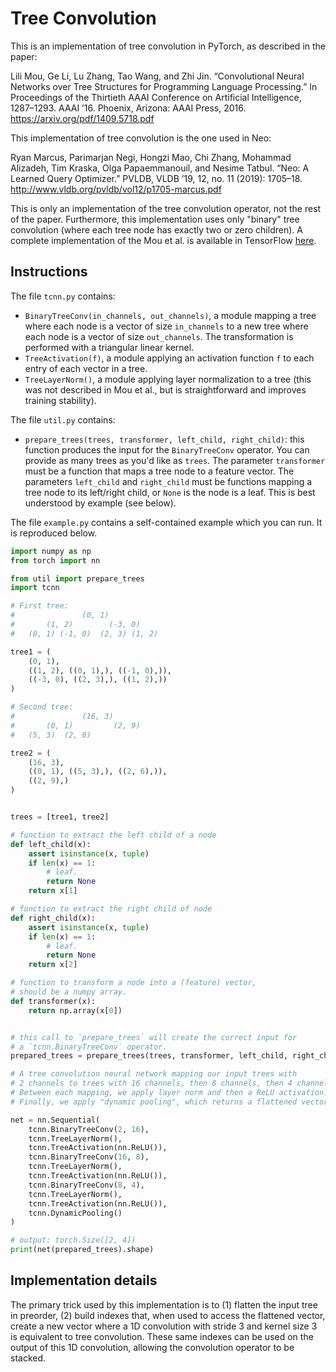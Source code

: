 # Tree Convolution

This is an implementation of tree convolution in PyTorch, as described in the paper:

Lili Mou, Ge Li, Lu Zhang, Tao Wang, and Zhi Jin. “Convolutional Neural Networks over Tree Structures for Programming Language Processing.” In Proceedings of the Thirtieth AAAI Conference on Artificial Intelligence, 1287–1293. AAAI ’16. Phoenix, Arizona: AAAI Press, 2016. <https://arxiv.org/pdf/1409.5718.pdf>

This implementation of tree convolution is the one used in Neo:

Ryan Marcus, Parimarjan Negi, Hongzi Mao, Chi Zhang, Mohammad Alizadeh, Tim Kraska, Olga Papaemmanouil, and Nesime Tatbul. “Neo: A Learned Query Optimizer.” PVLDB, VLDB ’19, 12, no. 11 (2019): 1705–18. <http://www.vldb.org/pvldb/vol12/p1705-marcus.pdf>

This is only an implementation of the tree convolution operator, not the rest of the paper. Furthermore, this implementation uses only "binary" tree convolution (where each tree node has exactly two or zero children). A complete implementation of the Mou et al. is available in TensorFlow [here](https://github.com/crestonbunch/tbcnn).

## Instructions

The file `tcnn.py` contains:

* `BinaryTreeConv(in_channels, out_channels)`, a module mapping a tree where each node is a vector of size `in_channels` to a new tree where each node is a vector of size `out_channels`. The transformation is performed with a triangular linear kernel.
* `TreeActivation(f)`, a module applying an activation function `f` to each entry of each vector in a tree.
* `TreeLayerNorm()`, a module applying layer normalization to a tree (this was not described in Mou et al., but is straightforward and improves training stability).

The file `util.py` contains:

* `prepare_trees(trees, transformer, left_child, right_child)`: this function produces the input for the `BinaryTreeConv` operator. You can provide as many trees as you'd like as `trees`. The parameter `transformer` must be a function that maps a tree node to a feature vector. The parameters `left_child` and `right_child` must be functions mapping a tree node to its left/right child, or `None` is the node is a leaf. This is best understood by example (see below).

The file `example.py` contains a self-contained example which you can run. It is reproduced below.

```python
import numpy as np
from torch import nn

from util import prepare_trees
import tcnn

# First tree:
#               (0, 1)
#       (1, 2)        (-3, 0)
#   (0, 1) (-1, 0)  (2, 3) (1, 2)

tree1 = (
    (0, 1),
    ((1, 2), ((0, 1),), ((-1, 0),)),
    ((-3, 0), ((2, 3),), ((1, 2),))
)

# Second tree:
#               (16, 3)
#       (0, 1)         (2, 9)
#   (5, 3)  (2, 6)

tree2 = (
    (16, 3),
    ((0, 1), ((5, 3),), ((2, 6),)),
    ((2, 9),)
)


trees = [tree1, tree2]

# function to extract the left child of a node
def left_child(x):
    assert isinstance(x, tuple)
    if len(x) == 1:
        # leaf.
        return None
    return x[1]

# function to extract the right child of node
def right_child(x):
    assert isinstance(x, tuple)
    if len(x) == 1:
        # leaf.
        return None
    return x[2]

# function to transform a node into a (feature) vector,
# should be a numpy array.
def transformer(x):
    return np.array(x[0])


# this call to `prepare_trees` will create the correct input for
# a `tcnn.BinaryTreeConv` operator.
prepared_trees = prepare_trees(trees, transformer, left_child, right_child)

# A tree convolution neural network mapping our input trees with
# 2 channels to trees with 16 channels, then 8 channels, then 4 channels.
# Between each mapping, we apply layer norm and then a ReLU activation.
# Finally, we apply "dynamic pooling", which returns a flattened vector.

net = nn.Sequential(
    tcnn.BinaryTreeConv(2, 16),
    tcnn.TreeLayerNorm(),
    tcnn.TreeActivation(nn.ReLU()),
    tcnn.BinaryTreeConv(16, 8),
    tcnn.TreeLayerNorm(),
    tcnn.TreeActivation(nn.ReLU()),
    tcnn.BinaryTreeConv(8, 4),
    tcnn.TreeLayerNorm(),
    tcnn.TreeActivation(nn.ReLU()),
    tcnn.DynamicPooling()
)

# output: torch.Size([2, 4])
print(net(prepared_trees).shape)
```

## Implementation details

The primary trick used by this implementation is to (1) flatten the input tree in preorder, (2) build indexes that, when used to access the flattened vector, create a new vector where a 1D convolution with stride 3 and kernel size 3 is equivalent to tree convolution. These same indexes can be used on the output of this 1D convolution, allowing the convolution operator to be stacked.
